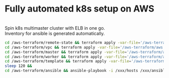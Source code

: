 # Fully automated k8s setup on AWS
<br>
Spin k8s multimaster cluster with ELB in one go. <br>
Inventory for ansible is generated automatically. <br>

```bash
cd /aws-terraform/remote-state && terraform apply -var-file='/aws-terraform/aws.tfvars' -auto-approve &&
cd /aws-terraform/vpc && terraform apply -var-file='/aws-terraform/aws.tfvars' -auto-approve &&
cd /aws-terraform/master && terraform apply -var-file='/aws-terraform/aws.tfvars' -auto-approve && 
cd /aws-terraform/worker && terraform apply -var-file='/aws-terraform/aws.tfvars' -auto-approve && 
cd /aws-terraform/template && terraform apply -var-file='/aws-terraform/aws.tfvars' -auto-approve && 
sleep 120 && 
cd /aws-terraform/ansible && ansible-playbook -i /xxx/hosts /xxx/ansible/docker.yml /aws-terraform/ansible/kubernetes-bins.yml /aws-terraform/ansible/kubernetes-masters-bootstrap.yml /aws-terraform/ansible/kubernetes-workers-join.yml
```
